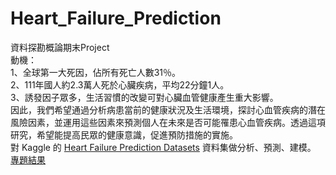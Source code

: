 # Heart_Failure_Prediction
 資料探勘概論期末Project<br/>
 動機：<br/>
 1、全球第一大死因，佔所有死亡人數31％。<br/>
 2、111年國人約2.3萬人死於心臟疾病，平均22分鐘1人。<br/>
 3、誘發因子眾多，生活習慣的改變可對心臟血管健康產生重大影響。<br/>
 因此，我們希望通過分析病患當前的健康狀況及生活環境，探討心血管疾病的潛在風險因素，並運用這些因素來預測個人在未來是否可能罹患心血管疾病。透過這項研究，希望能提高民眾的健康意識，促進預防措施的實施。<br/>
 對 Kaggle 的 [Heart Failure Prediction Datasets](<https://www.kaggle.com/datasets/fedesoriano/heart-failure-prediction?rvi=1>) 資料集做分析、預測、建模。<br/>
 [專題結果](<https://github.com/ChingChingKao/Heart_Failure_Prediction/blob/main/%E5%A0%B1%E5%91%8A.pdf>)
